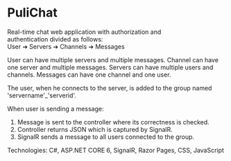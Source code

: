 # PuliChat
Real-time chat web application with authorization and <br />
authentication divided as follows: <br />
User ➔ Servers ➔ Channels ➔ Messages <br />

User can have multiple servers and multiple messages.
Channel can have one server and multiple messages.
Servers can have multiple users and channels.
Messages can have one channel and one user.

The user, when he connects to the server, is added to the group named 'servername'_'serverid'.

When user is sending a message:
1. Message is sent to the controller where its correctness is checked.
2. Controller returns JSON which is captured by SignalR.
3. SignalR sends a message to all users connected to the group.

Technologies: C#, ASP.NET CORE 6, SignalR, Razor Pages, CSS, JavaScript
